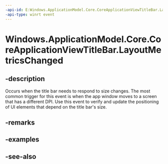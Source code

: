 ----api-id: E:Windows.ApplicationModel.Core.CoreApplicationViewTitleBar.LayoutMetricsChanged
-api-type: winrt event
---<!-- Event syntaxpublic event Windows.Foundation.TypedEventHandler LayoutMetricsChanged<Windows.ApplicationModel.Core.CoreApplicationViewTitleBar,  object>--># Windows.ApplicationModel.Core.CoreApplicationViewTitleBar.LayoutMetricsChanged## -descriptionOccurs when the title bar needs to respond to size changes. The most common trigger for this event is when the app window moves to a screen that has a different DPI. Use this event to verify and update the positioning of UI elements that depend on the title bar's size.## -remarks## -examples## -see-also